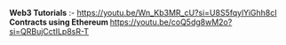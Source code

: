 <strong> Web3 Tutorials</strong> :- https://youtu.be/Wn_Kb3MR_cU?si=U8S5fqylYiGhh8cI
<strong> Contracts using Ethereum </strong>https://youtu.be/coQ5dg8wM2o?si=QRBujCctILp8sR-T

